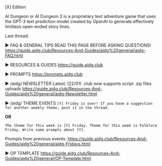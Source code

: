 [X] Edition

AI Dungeon or AI Dungeon 2 is a proprietary text adventure game that uses the GPT-3 text prediction model created by OpenAI to generate effectively limitless open-ended story lines.

Last thread: 

▶ FAQ & GENERAL TIPS
READ THIS PAGE BEFORE ASKING QUESTIONS!
https://guide.aidg.club/Resources-And-Guides/aidg%20general/aidg-FAQ.html

▶ RESOURCES & GUIDES
https://guide.aidg.club

▶ PROMPTS
https://prompts.aidg.club

▶ /aidg/ NEWSLETTER
Latest: (22/01) .club now supports script .zip files uploads
https://guide.aidg.club/Resources-And-Guides/aidg%20general/aidg-Newsletter.html

▶ /aidg/ THEME EVENTS
`[Y] Friday is over! If you have a suggestion for another weekly theme, post it in the thread.`

**OR**

`The theme for this week is [Y] Friday. Theme for this week is Folklore Friday. Write some prompts about [Y].`

Prompts from previous events: https://guide.aidg.club/Resources-And-Guides/aidg%20general/aidg-Fridays.html

▶ OP TEMPLATE
https://guide.aidg.club/Resources-And-Guides/aidg%20general/OP-Template.html
